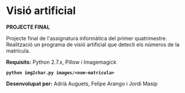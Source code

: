 Visió artificial
==============
**PROJECTE FINAL**

Projecte final de l'assignatura informàtica del primer quatrimestre. Realització un programa de visió artificial que detecti els números de la matrícula.

**Requisits:** Python 2.7.x, Pillow i Imagemagick

**`python img2char.py images/<nom-matricula>`**

**Desenvolupat per:** Adrià Auguets, Felipe Arango i Jordi Masip
